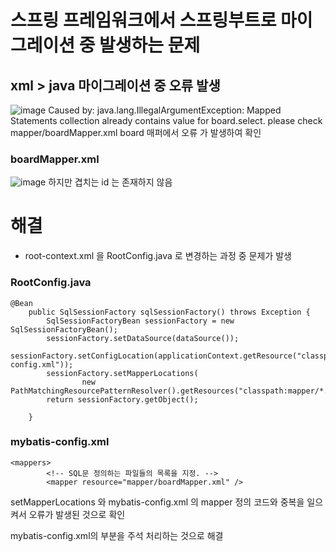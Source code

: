 # 스프링 프레임워크에서 스프링부트로 마이그레이션 중 발생하는 문제

## xml > java 마이그레이션 중 오류 발생
![image](https://github.com/yangju1009/DevTips/assets/145637278/7a55f693-84fa-41d7-9a72-966c3fa49c36)
Caused by: java.lang.IllegalArgumentException: Mapped Statements collection already contains value for board.select. please check mapper/boardMapper.xml
board 매퍼에서 오류 가 발생하여 확인
### boardMapper.xml
![image](https://github.com/yangju1009/DevTips/assets/145637278/6e4d475c-05f3-4494-8690-a8ae969715a0)
하지만 겹치는 id 는 존재하지 않음

# 해결 
* root-context.xml 을 RootConfig.java 로 변경하는 과정 중 문제가 발생
### RootConfig.java
```
@Bean
	public SqlSessionFactory sqlSessionFactory() throws Exception {
		SqlSessionFactoryBean sessionFactory = new SqlSessionFactoryBean();
		sessionFactory.setDataSource(dataSource());
		sessionFactory.setConfigLocation(applicationContext.getResource("classpath:/mybatis-config.xml"));
		sessionFactory.setMapperLocations(
				new PathMatchingResourcePatternResolver().getResources("classpath:mapper/*.xml"));
		return sessionFactory.getObject();

	}
```
### mybatis-config.xml
```
<mappers>
		<!-- SQL문 정의하는 파일들의 목록을 지정. -->
		<mapper resource="mapper/boardMapper.xml" />
```
setMapperLocations 와 mybatis-config.xml 의 mapper 정의 코드와 중복을 일으켜서 오류가 발생된 것으로 확인

mybatis-config.xml의 <mappers> 부분을 주석 처리하는 것으로 해결
